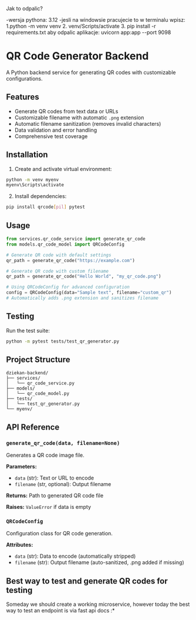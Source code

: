 Jak to odpalic?

-wersja pythona: 3.12
-jesli na windowsie pracujecie to w terminalu wpisz: 
1.python -m venv venv
2. venv/Scripts/activate
3. pip install -r requirements.txt
aby odpalic aplikacje: uvicorn app:app --port 9098



# QR Code Generator Backend

A Python backend service for generating QR codes with customizable configurations.

## Features

- Generate QR codes from text data or URLs
- Customizable filename with automatic `.png` extension
- Automatic filename sanitization (removes invalid characters)
- Data validation and error handling
- Comprehensive test coverage

## Installation

1. Create and activate virtual environment:
```bash
python -m venv myenv
myenv\Scripts\activate
```

2. Install dependencies:
```bash
pip install qrcode[pil] pytest
```

## Usage

```python
from services.qr_code_service import generate_qr_code
from models.qr_code_model import QRCodeConfig

# Generate QR code with default settings
qr_path = generate_qr_code("https://example.com")

# Generate QR code with custom filename
qr_path = generate_qr_code("Hello World", "my_qr_code.png")

# Using QRCodeConfig for advanced configuration
config = QRCodeConfig(data="Sample text", filename="custom_qr")
# Automatically adds .png extension and sanitizes filename
```

## Testing

Run the test suite:
```bash
python -m pytest tests/test_qr_generator.py
```

## Project Structure

```
dziekan-backend/
├── services/
│   └── qr_code_service.py
├── models/
│   └── qr_code_model.py
├── tests/
│   └── test_qr_generator.py
└── myenv/
```

## API Reference

### `generate_qr_code(data, filename=None)`
Generates a QR code image file.

**Parameters:**
- `data` (str): Text or URL to encode
- `filename` (str, optional): Output filename

**Returns:** Path to generated QR code file

**Raises:** `ValueError` if data is empty

### `QRCodeConfig`
Configuration class for QR code generation.

**Attributes:**
- `data` (str): Data to encode (automatically stripped)
- `filename` (str): Output filename (auto-sanitized, .png added if missing)

## Best way to test and generate QR codes for testing

Someday we should create a working microservice, however today the best way to test an endpoint is via fast api docs :*
